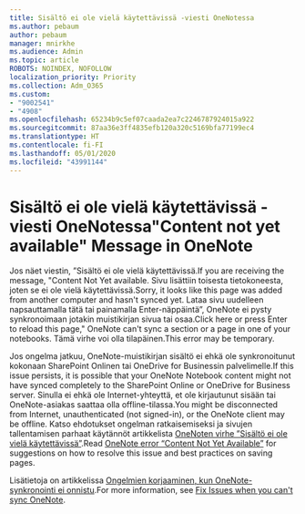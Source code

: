 ```yaml
---
title: Sisältö ei ole vielä käytettävissä -viesti OneNotessa
ms.author: pebaum
author: pebaum
manager: mnirkhe
ms.audience: Admin
ms.topic: article
ROBOTS: NOINDEX, NOFOLLOW
localization_priority: Priority
ms.collection: Adm_O365
ms.custom:
- "9002541"
- "4908"
ms.openlocfilehash: 65234b9c5ef07caada2ea7c2246787924015a922
ms.sourcegitcommit: 87aa36e3ff4835efb120a320c5169bfa77199ec4
ms.translationtype: HT
ms.contentlocale: fi-FI
ms.lasthandoff: 05/01/2020
ms.locfileid: "43991144"
---
```

# <a name="content-not-yet-available-message-in-onenote"></a><span data-ttu-id="4dfc9-102">Sisältö ei ole vielä käytettävissä -viesti OneNotessa</span><span class="sxs-lookup"><span data-stu-id="4dfc9-102">"Content not yet available" Message in OneNote</span></span>

<span data-ttu-id="4dfc9-103">Jos näet viestin, ”Sisältö ei ole vielä käytettävissä.</span><span class="sxs-lookup"><span data-stu-id="4dfc9-103">If you are receiving the message, "Content Not Yet available.</span></span> <span data-ttu-id="4dfc9-104">Sivu lisättiin toisesta tietokoneesta, joten se ei ole vielä käytettävissä.</span><span class="sxs-lookup"><span data-stu-id="4dfc9-104">Sorry, it looks like this page was added from another computer and hasn't synced yet.</span></span> <span data-ttu-id="4dfc9-105">Lataa sivu uudelleen napsauttamalla tätä tai painamalla Enter-näppäintä”, OneNote ei pysty synkronoimaan jotakin muistikirjan sivua tai osaa.</span><span class="sxs-lookup"><span data-stu-id="4dfc9-105">Click here or press Enter to reload this page," OneNote can't sync a section or a page in one of your notebooks.</span></span> <span data-ttu-id="4dfc9-106">Tämä virhe voi olla tilapäinen.</span><span class="sxs-lookup"><span data-stu-id="4dfc9-106">This error may be temporary.</span></span>

<span data-ttu-id="4dfc9-107">Jos ongelma jatkuu, OneNote-muistikirjan sisältö ei ehkä ole synkronoitunut kokonaan SharePoint Onlinen tai OneDrive for Businessin palvelimelle.</span><span class="sxs-lookup"><span data-stu-id="4dfc9-107">If this issue persists, it is possible that your OneNote Notebook content might not have synced completely to the SharePoint Online or OneDrive for Business server.</span></span> <span data-ttu-id="4dfc9-108">Sinulla ei ehkä ole Internet-yhteyttä, et ole kirjautunut sisään tai OneNote-asiakas saattaa olla offline-tilassa.</span><span class="sxs-lookup"><span data-stu-id="4dfc9-108">You might be disconnected from Internet, unauthenticated (not signed-in), or the OneNote client may be offline.</span></span> <span data-ttu-id="4dfc9-109">Katso ehdotukset ongelman ratkaisemiseksi ja sivujen tallentamisen parhaat käytännöt artikkelista [OneNoten virhe ”Sisältö ei ole vielä käytettävissä”](https://docs.microsoft.com/office/troubleshoot/onenote/onenote-error-content-not-yet-available).</span><span class="sxs-lookup"><span data-stu-id="4dfc9-109">Read [OneNote error “Content Not Yet Available”](https://docs.microsoft.com/office/troubleshoot/onenote/onenote-error-content-not-yet-available) for suggestions on how to resolve this issue and best practices on saving pages.</span></span>

<span data-ttu-id="4dfc9-110">Lisätietoja on artikkelissa [Ongelmien korjaaminen, kun OneNote-synkronointi ei onnistu](https://support.office.com/article/Fix-issues-when-you-can-t-sync-OneNote-299495ef-66d1-448f-90c1-b785a6968d45).</span><span class="sxs-lookup"><span data-stu-id="4dfc9-110">For more information, see [Fix Issues when you can't sync OneNote](https://support.office.com/article/Fix-issues-when-you-can-t-sync-OneNote-299495ef-66d1-448f-90c1-b785a6968d45).</span></span>
